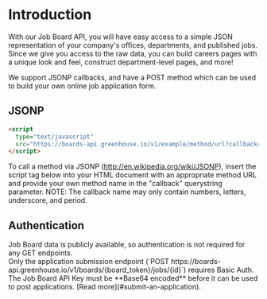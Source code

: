 # Introduction

With our Job Board API, you will have easy access to a simple JSON representation of your company's offices, departments, and published jobs. Since we give you access to the raw data, you can build careers pages with a unique look and feel, construct department-level pages, and more!


We support JSONP callbacks, and have a POST method which can be used to build your own online job application form.

## JSONP
```html
<script
  type="text/javascript"
  src="https://boards-api.greenhouse.io/v1/example/method/url?callback=">
</script>
```

To call a method via JSONP (http://en.wikipedia.org/wiki/JSONP), insert the script tag below into your HTML document with an appropriate method URL and provide your own method name in the "callback" querystring parameter. NOTE: The callback name may only contain numbers, letters, underscore, and period.

## Authentication

<aside class="success">
Job Board data is publicly available, so authentication is not required for any GET endpoints.
</aside>
Only the application submission endpoint
(`POST https://boards-api.greenhouse.io/v1/boards/{board_token}/jobs/{id}`) requires Basic Auth. The Job Board API Key must be **Base64 encoded** before it can be used to post applications.
[Read more](#submit-an-application).
